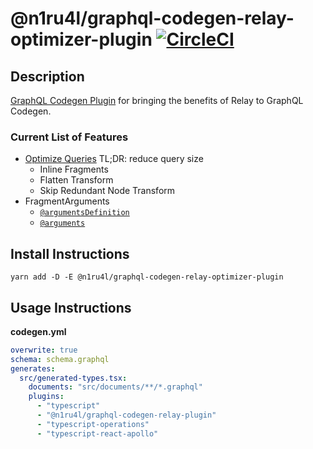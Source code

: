 # @n1ru4l/graphql-codegen-relay-optimizer-plugin [![CircleCI](https://circleci.com/gh/n1ru4l/graphql-codegen-relay-plugins/tree/master.svg?style=svg)](https://circleci.com/gh/n1ru4l/graphql-codegen-relay-plugins/tree/master)

## Description

[GraphQL Codegen Plugin](https://github.com/dotansimha/graphql-code-generator) for bringing the benefits of Relay to GraphQL Codegen.

### Current List of Features

- [Optimize Queries](https://relay.dev/docs/en/compiler-architecture#transforms) TL;DR: reduce query size
  - Inline Fragments
  - Flatten Transform
  - Skip Redundant Node Transform
- FragmentArguments
  - [`@argumentsDefinition`](https://relay.dev/docs/en/graphql-in-relay#argumentdefinitions)
  - [`@arguments`](https://relay.dev/docs/en/graphql-in-relay#arguments)

## Install Instructions

`yarn add -D -E @n1ru4l/graphql-codegen-relay-optimizer-plugin`

## Usage Instructions

**codegen.yml**

```yaml
overwrite: true
schema: schema.graphql
generates:
  src/generated-types.tsx:
    documents: "src/documents/**/*.graphql"
    plugins:
      - "typescript"
      - "@n1ru4l/graphql-codegen-relay-plugin"
      - "typescript-operations"
      - "typescript-react-apollo"
```
